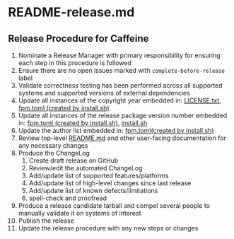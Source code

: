 README-release.md
========

Release Procedure for Caffeine
-------------
1. Nominate a Release Manager with primary responsibility for ensuring each step in this
   procedure is followed
2. Ensure there are no open issues marked with `complete-before-release` label
3. Validate correctness testing has been performed across all supported systems and supported
   versions of external dependencies
4. Update all instances of the copyright year embedded in: [LICENSE.txt](../LICENSE.txt),
   [fpm.toml (created by install.sh)](../install.sh)
5. Update all instances of the release package version number embedded in:
   [fpm.toml (created by install.sh)](../install.sh), [install.sh](../install.sh)
6. Update the author list embedded in: [fpm.toml(created by install.sh)](../install.sh)
7. Review top-level [README.md](../README.md) and other user-facing documentation for any
   necessary changes
8. Produce the ChangeLog
    1. Create draft release on GitHub
    2. Review/edit the automated ChangeLog
    3. Add/update list of supported features/platforms
    4. Add/update list of high-level changes since last release
    5. Add/update list of known defects/limitations
    6. spell-check and proofread
9. Produce a release candidate tarball and compel several people to manually validate it on
   systems of interest
10. Publish the release
11. Update the release procedure with any new steps or changes
